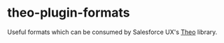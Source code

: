 # theo-plugin-formats
Useful formats which can be consumed by Salesforce UX's [Theo](https://github.com/salesforce-ux/theo) library.
